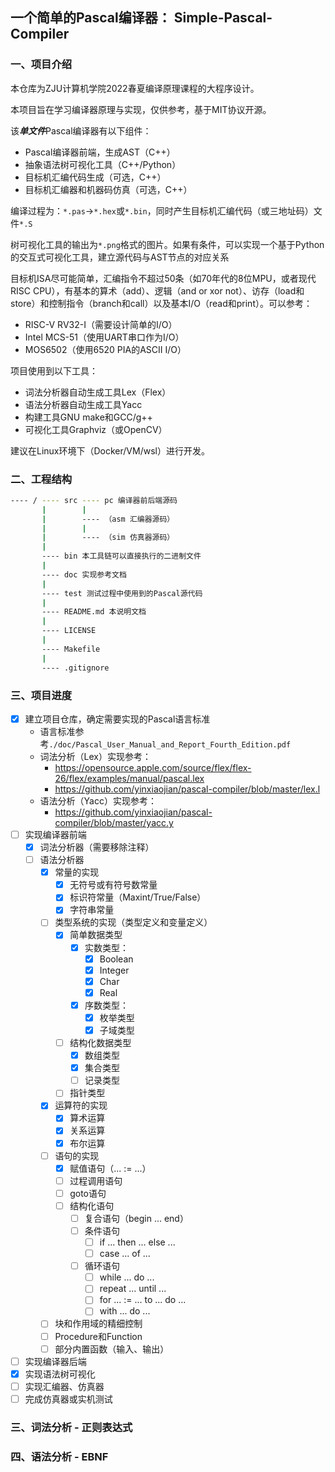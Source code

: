 ## 一个简单的Pascal编译器： Simple-Pascal-Compiler

### 一、项目介绍

本仓库为ZJU计算机学院2022春夏编译原理课程的大程序设计。

本项目旨在学习编译器原理与实现，仅供参考，基于MIT协议开源。

该***单文件***Pascal编译器有以下组件：

- Pascal编译器前端，生成AST（C++）
- 抽象语法树可视化工具（C++/Python）
- 目标机汇编代码生成（可选，C++）
- 目标机汇编器和机器码仿真（可选，C++）

编译过程为：`*.pas`->`*.hex`或`*.bin`，同时产生目标机汇编代码（或三地址码）文件`*.S`

树可视化工具的输出为`*.png`格式的图片。如果有条件，可以实现一个基于Python的交互式可视化工具，建立源代码与AST节点的对应关系

目标机ISA尽可能简单，汇编指令不超过50条（如70年代的8位MPU，或者现代RISC CPU），有基本的算术（add）、逻辑（and or xor not）、访存（load和store）和控制指令（branch和call）以及基本I/O（read和print）。可以参考：

- RISC-V RV32-I（需要设计简单的I/O）
- Intel MCS-51（使用UART串口作为I/O）
- MOS6502（使用6520 PIA的ASCII I/O）

项目使用到以下工具：

- 词法分析器自动生成工具Lex（Flex）
- 语法分析器自动生成工具Yacc
- 构建工具GNU make和GCC/g++
- 可视化工具Graphviz（或OpenCV）

建议在Linux环境下（Docker/VM/wsl）进行开发。

### 二、工程结构

``` bash
---- / ---- src ---- pc 编译器前后端源码
       |        |
       |        ---- （asm 汇编器源码）
       |        |
       |        ---- （sim 仿真器源码）
       |
       ---- bin 本工具链可以直接执行的二进制文件
       |
       ---- doc 实现参考文档
       |
       ---- test 测试过程中使用到的Pascal源代码
       |
       ---- README.md 本说明文档
       |
       ---- LICENSE 
       |
       ---- Makefile
       |
       ---- .gitignore
```

### 三、项目进度

- [x] 建立项目仓库，确定需要实现的Pascal语言标准
  - 语言标准参考`./doc/Pascal_User_Manual_and_Report_Fourth_Edition.pdf`
  - 词法分析（Lex）实现参考：
    - <https://opensource.apple.com/source/flex/flex-26/flex/examples/manual/pascal.lex>
    - <https://github.com/yinxiaojian/pascal-compiler/blob/master/lex.l>
  - 语法分析（Yacc）实现参考：
    - <https://github.com/yinxiaojian/pascal-compiler/blob/master/yacc.y>
- [ ] 实现编译器前端
  - [x] 词法分析器（需要移除注释）
  - [ ] 语法分析器
    - [x] 常量的实现
      - [x] 无符号或有符号数常量
      - [x] 标识符常量（Maxint/True/False）
      - [x] 字符串常量
    - [ ] 类型系统的实现（类型定义和变量定义）
      - [x] 简单数据类型
        - [x] 实数类型：
          - [x] Boolean
          - [x] Integer
          - [x] Char
          - [x] Real
        - [x] 序数类型：
          - [x] 枚举类型
          - [x] 子域类型
      - [ ] 结构化数据类型
        - [x] 数组类型
        - [x] 集合类型
        - [ ] 记录类型
      - [ ] 指针类型
    - [x] 运算符的实现
      - [x] 算术运算
      - [x] 关系运算
      - [x] 布尔运算
    - [ ] 语句的实现
      - [x] 赋值语句（... := ...）
      - [ ] 过程调用语句
      - [ ] goto语句
      - [ ] 结构化语句
        - [ ] 复合语句（begin ... end）
        - [ ] 条件语句
          - [ ] if ... then ... else ...
          - [ ] case ... of ...
        - [ ] 循环语句
          - [ ] while ... do ...
          - [ ] repeat ... until ...
          - [ ] for ... := ... to ... do ...
          - [ ] with ... do ...
    - [ ] 块和作用域的精细控制
    - [ ] Procedure和Function
    - [ ] 部分内置函数（输入、输出）
- [ ] 实现编译器后端
- [x] 实现语法树可视化
- [ ] 实现汇编器、仿真器
- [ ] 完成仿真器或实机测试

### 三、词法分析 - 正则表达式

### 四、语法分析 - EBNF
